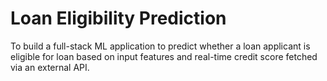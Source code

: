 # Loan Eligibility Prediction
To build a full-stack ML application to predict whether a loan applicant is eligible for loan based on input features and real-time credit score fetched via an external API.
